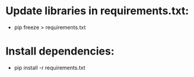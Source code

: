 # Update libraries in requirements.txt:
- pip freeze > requirements.txt
# Install dependencies:
- pip install -r requirements.txt